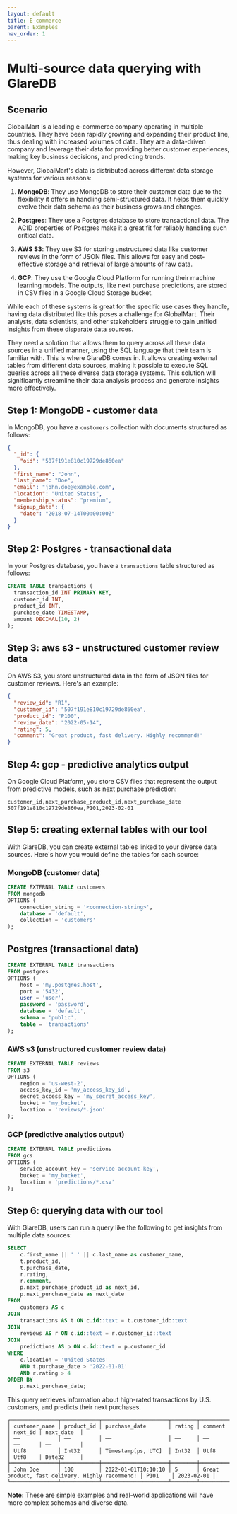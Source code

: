 ```yaml
---
layout: default
title: E-commerce
parent: Examples
nav_order: 1
---
```


# Multi-source data querying with GlareDB

## Scenario

GlobalMart is a leading e-commerce company operating in multiple countries. They
have been rapidly growing and expanding their product line, thus dealing with
increased volumes of data. They are a data-driven company and leverage their
data for providing better customer experiences, making key business decisions,
and predicting trends.

However, GlobalMart's data is distributed across different data storage systems
for various reasons:

1. **MongoDB**: They use MongoDB to store their customer data due to the
flexibility it offers in handling semi-structured data. It helps them quickly
evolve their data schema as their business grows and changes.

2. **Postgres**: They use a Postgres database to store transactional data. The
ACID properties of Postgres make it a great fit for reliably handling such
critical data.

3. **AWS S3**: They use S3 for storing unstructured data like customer reviews
in the form of JSON files. This allows for easy and cost-effective storage and
retrieval of large amounts of raw data.

4. **GCP**: They use the Google Cloud Platform for running their machine
learning models. The outputs, like next purchase predictions, are stored in CSV
files in a Google Cloud Storage bucket.

While each of these systems is great for the specific use cases they handle,
having data distributed like this poses a challenge for GlobalMart. Their
analysts, data scientists, and other stakeholders struggle to gain unified
insights from these disparate data sources.

They need a solution that allows them to query across all these data sources in
a unified manner, using the SQL language that their team is familiar with. This
is where GlareDB comes in. It allows creating external tables from different
data sources, making it possible to execute SQL queries across all these diverse
data storage systems. This solution will significantly streamline their data
analysis process and generate insights more effectively.

## Step 1: MongoDB - customer data

In MongoDB, you have a `customers` collection with documents structured as follows:

```json
{
  "_id": {
    "oid": "507f191e810c19729de860ea"
  },
  "first_name": "John",
  "last_name": "Doe",
  "email": "john.doe@example.com",
  "location": "United States",
  "membership_status": "premium",
  "signup_date": {
    "date": "2018-07-14T00:00:00Z"
  }
}
```

## Step 2: Postgres - transactional data

In your Postgres database, you have a `transactions` table
structured as follows:

```sql
CREATE TABLE transactions (
  transaction_id INT PRIMARY KEY,
  customer_id INT,
  product_id INT,
  purchase_date TIMESTAMP,
  amount DECIMAL(10, 2)
);
```

## Step 3: aws s3 - unstructured customer review data

On AWS S3, you store unstructured data in the form of
JSON files for customer reviews. Here's an example:

```json
{
  "review_id": "R1",
  "customer_id": "507f191e810c19729de860ea",
  "product_id": "P100",
  "review_date": "2022-05-14",
  "rating": 5,
  "comment": "Great product, fast delivery. Highly recommend!"
}
```

## Step 4: gcp - predictive analytics output

On Google Cloud Platform, you store CSV files that
represent the output from predictive models, such as
next purchase prediction:

```csv
customer_id,next_purchase_product_id,next_purchase_date
507f191e810c19729de860ea,P101,2023-02-01
```

## Step 5: creating external tables with our tool

With GlareDB, you can create external tables linked to
your diverse data sources.
Here's how you would define the tables for each source:

### MongoDB (customer data)

```sql
CREATE EXTERNAL TABLE customers
FROM mongodb
OPTIONS (
    connection_string = '<connection-string>',
    database = 'default',
    collection = 'customers'
);
```

## Postgres (transactional data)

```sql
CREATE EXTERNAL TABLE transactions
FROM postgres
OPTIONS (
    host = 'my.postgres.host',
    port = '5432',
    user = 'user',
    password = 'password',
    database = 'default',
    schema = 'public',
    table = 'transactions'
);
```

### AWS s3 (unstructured customer review data)

```sql
CREATE EXTERNAL TABLE reviews
FROM s3
OPTIONS (
    region = 'us-west-2',
    access_key_id = 'my_access_key_id',
    secret_access_key = 'my_secret_access_key',
    bucket = 'my_bucket',
    location = 'reviews/*.json'
);
```

### GCP (predictive analytics output)

```sql
CREATE EXTERNAL TABLE predictions
FROM gcs
OPTIONS (
    service_account_key = 'service-account-key',
    bucket = 'my_bucket',
    location = 'predictions/*.csv'
);
```

## Step 6: querying data with our tool

With GlareDB, users can run a query like the
following to get insights from multiple data sources:

```sql
SELECT
    c.first_name || ' ' || c.last_name as customer_name,
    t.product_id,
    t.purchase_date,
    r.rating,
    r.comment,
    p.next_purchase_product_id as next_id,
    p.next_purchase_date as next_date
FROM
    customers AS c
JOIN
    transactions AS t ON c.id::text = t.customer_id::text
JOIN
    reviews AS r ON c.id::text = r.customer_id::text
JOIN
    predictions AS p ON c.id::text = p.customer_id
WHERE
    c.location = 'United States'
    AND t.purchase_date > '2022-01-01'
    AND r.rating > 4
ORDER BY
    p.next_purchase_date;
```

This query retrieves information about high-rated
transactions by U.S. customers, and predicts their
next purchases.

```console
┌───────────────┬────────────┬─────────────────────┬────────┬─────────────────────────────────────────────────┬─────────┬────────────┐
│ customer_name │ product_id │ purchase_date       │ rating │ comment                                         │ next_id │ next_date  │
│ ──            │ ──         │ ──                  │ ──     │ ──                                              │ ──      │ ──         │
│ Utf8          │ Int32      │ Timestamp[µs, UTC]  │ Int32  │ Utf8                                            │ Utf8    │ Date32     │
╞═══════════════╪════════════╪═════════════════════╪════════╪═════════════════════════════════════════════════╪═════════╪════════════╡
│ John Doe      │ 100        │ 2022-01-01T10:10:10 │ 5      │ Great product, fast delivery. Highly recommend! │ P101    │ 2023-02-01 │
└───────────────┴────────────┴─────────────────────┴────────┴─────────────────────────────────────────────────┴─────────┴────────────┘
```

**Note:** These are simple examples and
real-world applications will have more
complex schemas and diverse data.
